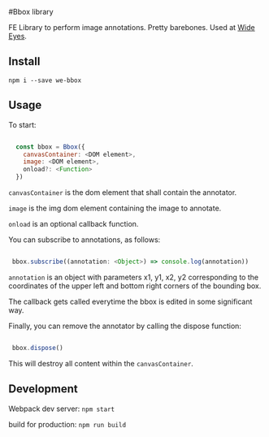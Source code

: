 #Bbox library

FE Library to perform image annotations. Pretty barebones. Used at [Wide Eyes](http://wide-eyes.it).

## Install

`npm i --save we-bbox`

## Usage

To start:

```javascript

  const bbox = Bbox({
    canvasContainer: <DOM element>,
    image: <DOM element>,
    onload?: <Function>
  })

```

`canvasContainer` is the dom element that shall contain the annotator.

`image` is the img dom element containing the image to annotate.

`onload` is an optional callback function.


You can subscribe to annotations, as follows:

```javascript

 bbox.subscribe((annotation: <Object>) => console.log(annotation))

```

`annotation` is an object with parameters x1, y1, x2, y2 corresponding to the coordinates of the upper left and bottom right corners of the bounding box.

The callback gets called everytime the bbox is edited in some significant way.


Finally, you can remove the annotator by calling the dispose function:

```javascript

 bbox.dispose()

 ```

This will destroy all content within the `canvasContainer`.

## Development

Webpack dev server: `npm start`

build for production: `npm run build`

